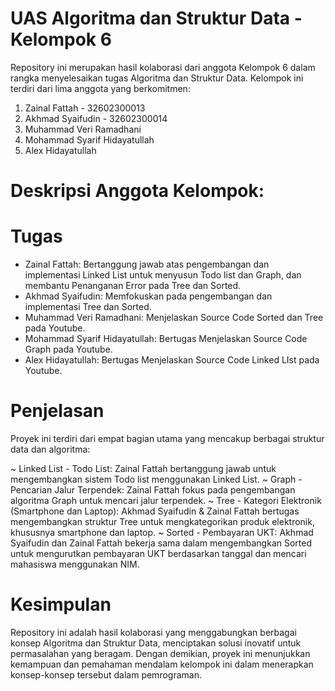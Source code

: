 # UAS Algoritma dan Struktur Data - Kelompok 6

Repository ini merupakan hasil kolaborasi dari anggota Kelompok 6 dalam rangka menyelesaikan tugas Algoritma dan Struktur Data. Kelompok ini terdiri dari lima anggota yang berkomitmen: 
1. Zainal Fattah - 32602300013
2. Akhmad Syaifudin - 32602300014
3. Muhammad Veri Ramadhani
4. Mohammad Syarif Hidayatullah
5. Alex Hidayatullah
  
# Deskripsi Anggota Kelompok:

# Tugas
- Zainal Fattah: Bertanggung jawab atas pengembangan dan implementasi Linked List untuk menyusun Todo list dan Graph, dan membantu Penanganan Error pada Tree dan Sorted.
- Akhmad Syaifudin: Memfokuskan pada pengembangan dan implementasi Tree dan Sorted.
- Muhammad Veri Ramadhani: Menjelaskan Source Code Sorted dan Tree pada Youtube.
- Mohammad Syarif Hidayatullah: Bertugas Menjelaskan Source Code Graph pada Youtube.
- Alex Hidayatullah: Bertugas Menjelaskan Source Code Linked LIst pada Youtube.

# Penjelasan
Proyek ini terdiri dari empat bagian utama yang mencakup berbagai struktur data dan algoritma:

~ Linked List - Todo List: Zainal Fattah bertanggung jawab untuk mengembangkan sistem Todo list menggunakan Linked List.
~ Graph - Pencarian Jalur Terpendek: Zainal Fattah fokus pada pengembangan algoritma Graph untuk mencari jalur terpendek.
~ Tree - Kategori Elektronik (Smartphone dan Laptop): Akhmad Syaifudin & Zainal Fattah bertugas mengembangkan struktur Tree untuk mengkategorikan produk elektronik, khususnya smartphone dan laptop.
~ Sorted - Pembayaran UKT: Akhmad Syaifudin dan Zainal Fattah bekerja sama dalam mengembangkan Sorted untuk mengurutkan pembayaran UKT berdasarkan tanggal dan mencari mahasiswa menggunakan NIM.

# Kesimpulan
Repository ini adalah hasil kolaborasi yang menggabungkan berbagai konsep Algoritma dan Struktur Data, menciptakan solusi inovatif untuk permasalahan yang beragam. Dengan demikian, proyek ini menunjukkan kemampuan dan pemahaman mendalam kelompok ini dalam menerapkan konsep-konsep tersebut dalam pemrograman.
